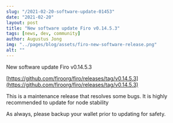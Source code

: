 ```yaml
---
slug: "/2021-02-20-software-update-01453"
date: "2021-02-20"
layout: post
title: "New software update Firo v0.14.5.3"
tags: [news, dev, community]
author: Augustus Jong
img: "../pages/blog/assets/firo-new-software-release.png"
alt: ""
---
```


New software update Firo v0.14.5.3

[https://github.com/firoorg/firo/releases/tag/v0.14.5.3](https://github.com/firoorg/firo/releases/tag/v0.14.5.3)

This is a maintenance release that resolves some bugs. It is highly recommended to update for node stability

As always, please backup your wallet prior to updating for safety.
